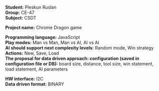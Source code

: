 __Student:__ Pleskun Ruslan  
__Group:__ CE-47  
__Subject:__ CSDT  

__Project name:__ Chrome Dragon game  

__Programming language:__ JavaScript  
__Play modes:__ Man vs Man, Man vs AI, AI vs AI  
__AI should support next complexity levels:__ Random mode, Win strategy  
__Actions:__ New, Save, Load  
__The proposal for data driven approach: configuration (saved in configuration file or DB):__ board size, distance, tool size, win statement, load statement, AI parameters  

__HW interface:__ I2C  
__Data driven format:__ BINARY
